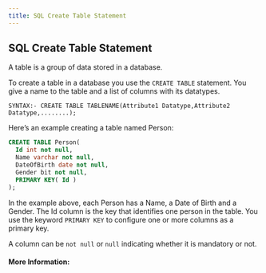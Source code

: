 ```yaml
---
title: SQL Create Table Statement
---
```

## SQL Create Table Statement

<!-- The article goes here, in GitHub-flavored Markdown. Feel free to add YouTube videos, images, and CodePen/JSBin embeds  -->

A table is a group of data stored in a database.

To create a table in a database you use the `CREATE TABLE` statement. You give a name to the table and a list of columns with its datatypes.

```
SYNTAX:- CREATE TABLE TABLENAME(Attribute1 Datatype,Attribute2 Datatype,........);
```

Here’s an example creating a table named Person:
```sql
CREATE TABLE Person(
  Id int not null,
  Name varchar not null,
  DateOfBirth date not null,
  Gender bit not null,
  PRIMARY KEY( Id )
);
```

In the example above, each Person has a Name, a Date of Birth and a Gender. The Id column is the key that identifies one person in the table. You use the keyword `PRIMARY KEY` to configure one or more columns as a primary key.

A column can be `not null` or `null` indicating whether it is mandatory or not.


#### More Information:
<!-- Please add any articles you think might be helpful to read before writing the article -->


